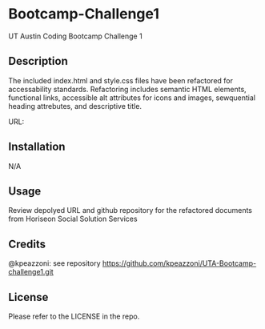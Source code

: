 # Bootcamp-Challenge1
UT Austin Coding Bootcamp Challenge 1

## Description

The included index.html and style.css files have been refactored for accessability standards. Refactoring includes semantic HTML elements, functional links, accessible alt attributes for icons and images, sewquential heading attrebutes, and descriptive title. 

URL: 


## Installation

N/A

## Usage

Review depolyed URL and github repository for the refactored documents from Horiseon Social Solution Services

## Credits

@kpeazzoni: see repository https://github.com/kpeazzoni/UTA-Bootcamp-challenge1.git


## License

Please refer to the LICENSE in the repo.